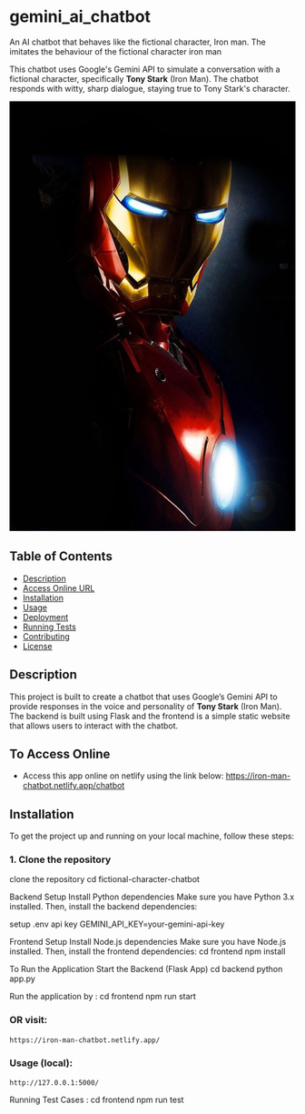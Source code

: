 # gemini_ai_chatbot

An AI chatbot that behaves like the fictional character, Iron man. The imitates the behaviour of the fictional character iron man

This chatbot uses Google's Gemini API to simulate a conversation with a fictional character, specifically **Tony Stark** (Iron Man). The chatbot responds with witty, sharp dialogue, staying true to Tony Stark's character.

![Chatbot Screenshot](frontend/assets/images/ironman-home.jpg)

## Table of Contents

- [Description](#description)
- [Access Online URL](#AccessOnlineURL)
- [Installation](#installation)
- [Usage](#usage)
- [Deployment](#deployment)
- [Running Tests](#running-tests)
- [Contributing](#contributing)
- [License](#license)

## Description

This project is built to create a chatbot that uses Google’s Gemini API to provide responses in the voice and personality of **Tony Stark** (Iron Man). The backend is built using Flask and the frontend is a simple static website that allows users to interact with the chatbot.

## To Access Online
- Access this app online on netlify using the link below:
https://iron-man-chatbot.netlify.app/chatbot

## Installation

To get the project up and running on your local machine, follow these steps:

### 1. Clone the repository


clone the repository
cd fictional-character-chatbot


Backend Setup
Install Python dependencies
Make sure you have Python 3.x installed. Then, install the backend dependencies:

setup .env api key
GEMINI_API_KEY=your-gemini-api-key

 Frontend Setup
Install Node.js dependencies
Make sure you have Node.js installed. Then, install the frontend dependencies:
    cd frontend
    npm install

To Run the Application
Start the Backend (Flask App)
    cd backend
    python app.py

Run the application by :
    cd frontend
    npm run start

### OR visit:
    https://iron-man-chatbot.netlify.app/

### Usage (local):
    http://127.0.0.1:5000/


Running Test Cases :
    cd frontend
    npm run test

```
